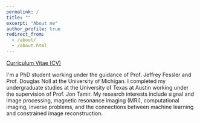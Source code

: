 ```yaml
---
permalink: /
title: ""
excerpt: "About me"
author_profile: true
redirect_from: 
  - /about/
  - /about.html
---
```


[Curriculum Vitae (CV)](https://SofKard.github.io/skardonik.github.io/files/CV_SK_summer24.pdf)

I'm a PhD student  working under the guidance of Prof. Jeffrey Fessler and Prof. Douglas Noll at the University of Michigan. I completed my undergraduate studies at the University of Texas at Austin working under the supervision of Prof. Jon Tamir.  My research interests include signal and image processing, magnetic resonance imaging (MRI), computational imaging, inverse problems, and the connections between machine learning and constrained image reconstruction.
